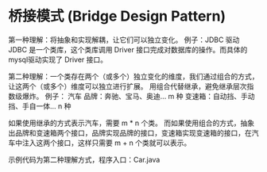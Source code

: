 # 桥接模式 (Bridge Design Pattern)

第一种理解：将抽象和实现解耦，让它们可以独立变化。
例子：JDBC 驱动
JDBC 是一个类库，这个类库调用 Driver 接口完成对数据库的操作。而具体的 mysql驱动实现了 Driver 接口。


第二种理解：一个类存在两个（或多个）独立变化的维度，我们通过组合的方式，让这两个（或多个）维度可以独立进行扩展。
用组合代替继承，避免继承层次指数级爆炸。
例子：
汽车
品牌：奔驰、宝马、奥迪...  m 种
变速箱：自动挡、手动挡、手自一体...  n 种

如果使用继承的方式表示汽车，需要 m * n 个类。
而如果使用组合的方式，抽象出品牌和变速箱两个接口，品牌实现品牌的接口，变速箱实现变速箱的接口，在汽车中注入这两个接口，这样只需要 m + n
 个类就可以表示。


示例代码为第二种理解方式，程序入口：Car.java
